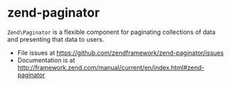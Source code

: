 # zend-paginator

`Zend\Paginator` is a flexible component for paginating collections of data and
presenting that data to users.


- File issues at https://github.com/zendframework/zend-paginator/issues
- Documentation is at http://framework.zend.com/manual/current/en/index.html#zend-paginator
